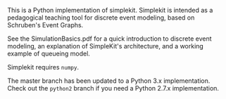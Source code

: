 This is a Python implementation of simplekit. Simplekit is intended as a
pedagogical teaching tool for discrete event modeling, based on Schruben's
Event Graphs.

See the SimulationBasics.pdf for a quick introduction to discrete
event modeling, an explanation of SimpleKit's architecture, and a
working example of queueing model.

Simplekit requires `numpy`.

The master branch has been updated to a Python 3.x implementation.
Check out the `python2` branch if you need a Python 2.7.x implementation.
